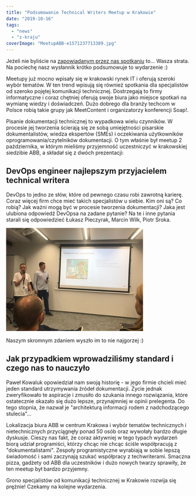 ```yaml
---
title: "Podsumowanie Technical Writers Meetup w Krakowie"
date: "2019-10-16"
tags:
  - "news"
  - "z-kraju"
coverImage: "MeetupABB-e1571237713389.jpg"
---
```


Jeżeli nie byliście na
[zapowiadanym przez nas spotkaniu](http://techwriter.pl/spotkanie-technical-writerow-w-krakowie/)
to... Wasza strata. Na pociechę nasz wysłannik krótko podsumowuje to wydarzenie
:)

Meetupy już mocno wpisały się w krakowski rynek IT i oferują szeroki wybór
tematów. W ten trend wpisują się również spotkania dla specjalistów od szeroko
pojętej komunikacji technicznej. Dostrzegają to firmy informatyczne i coraz
chętniej oferują swoje biura jako miejsce spotkań na wymianę wiedzy i
doświadczeń. Dużo dobrego dla branży techcom w Polsce robią takie grupy jak
MeetContent i organizatorzy konferencji Soap!.

Pisanie dokumentacji technicznej to wypadkowa wielu czynników. W procesie jej
tworzenia ścierają się ze sobą umiejętności pisarskie dokumentalistów, wiedza
ekspertów (SMEs) i oczekiwania użytkowników oprogramowania/czytelników
dokumentacji. O tym właśnie był meetup 2 października, w którym mieliśmy
przyjemność uczestniczyć w krakowskiej siedzibie ABB, a składał się z dwóch
prezentacji:

## DevOps engineer najlepszym przyjacielem technical writera

DevOps to jedno ze słów, które od pewnego czasu robi zawrotną karierę. Coraz
więcej firm chce mieć takich specjalistów u siebie. Kim oni są? Co robią? Jak
ważni mogą być w procesie tworzenia dokumentacji? Jaka jest ulubiona odpowiedź
DevOpsa na zadane pytanie? Na te i inne pytania starali się odpowiedzieć Łukasz
Pieczyrak, Marcin Wilk, Piotr Sroka.

![](images/MeetingABBDevops.jpg)

Naszym skromnym zdaniem wyszło im to nie najgorzej :)

## Jak przypadkiem wprowadziliśmy standard i czego nas to nauczyło

Paweł Kowaluk opowiedział nam swoją historię - w jego firmie chcieli mieć jeden
standard utrzymywania źródeł dokumentacji. Życie jednak zweryfikowało te
aspiracje i zmusiło do szukania innego rozwiązania, które ostatecznie okazało
się dużo lepsze, przynajmniej w opinii prelegenta. Do tego stopnia, że nazwał je
"architekturą informacji rodem z nadchodzącego stulecia"...

Lokalizacja biura ABB w centrum Krakowa i wybór tematów technicznych i
nietechnicznych przyciągnęły ponad 50 osób oraz wywołały bardzo długie dyskusje.
Cieszy nas fakt, że coraz aktywniej w tego typach wydarzeń biorą udział
programiści, którzy chcąc nie chcąc ściśle współpracują z "dokumentalistami".
Zespoły programistyczne wyrabiają w sobie lepszą świadomość i sami zaczynają
szukać współpracy z techwriterami. Smaczna pizza, gadżety od ABB dla uczestników
i dużo nowych twarzy sprawiły, że ten meetup był bardzo przyjemny.

Grono specjalistów od komunikacji technicznej w Krakowie rozwija się prężnie!
Czekamy na kolejne wydarzenia.
